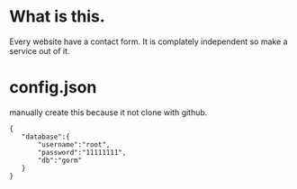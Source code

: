 # What is this.
Every website have a contact form. 
It is complately independent so make a service out of it.

# config.json
 manually create this because it not clone with github.
 ```
 {
    "database":{
        "username":"root",
        "password":"11111111",
        "db":"gorm"
    }
}

 ```
